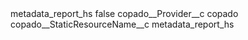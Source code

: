 <?xml version="1.0" encoding="UTF-8"?>
<CustomMetadata xmlns="http://soap.sforce.com/2006/04/metadata" xmlns:xsi="http://www.w3.org/2001/XMLSchema-instance" xmlns:xsd="http://www.w3.org/2001/XMLSchema">
    <label>metadata_report_hs</label>
    <protected>false</protected>
    <values>
        <field>copado__Provider__c</field>
        <value xsi:type="xsd:string">copado</value>
    </values>
    <values>
        <field>copado__StaticResourceName__c</field>
        <value xsi:type="xsd:string">metadata_report_hs</value>
    </values>
</CustomMetadata>
